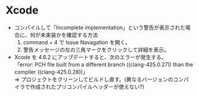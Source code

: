 # Xcode

* コンパイルして「Incomplete implementation」という警告が表示された場合に、何が未実装かを確認する方法
  1. command + 4 で Issue Navagation を開く。
  1. 警告メッセージの左の三角マークをクリックして詳細を表示。
* Xcode を 4.6.2 にアップデートすると、次のエラーが発生する。  
「error: PCH file built from a different branch ((clang-425.0.27)) than the compiler ((clang-425.0.28))」  
=> プロジェクトをクリーンしてビルドし直す。(異なるバージョンのコンパイラで作成されたプリコンパイルヘッダーが使えない?)
